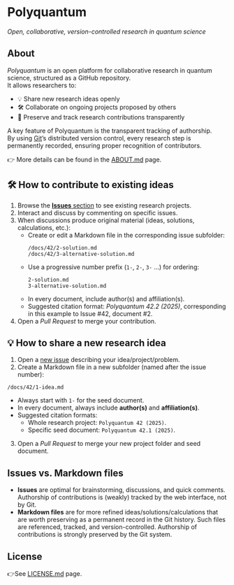 # Polyquantum
_Open, collaborative, version-controlled research in quantum science_

## About
_Polyquantum_ is an open platform for collaborative research in quantum science, structured as a GitHub repository.  
It allows researchers to:

- 💡 Share new research ideas openly  
- 🛠️ Collaborate on ongoing projects proposed by others  
- 📝 Preserve and track research contributions transparently  

A key feature of Polyquantum is the transparent tracking of authorship.  
By using [Git](https://it.wikipedia.org/wiki/Git_(software))’s distributed version control, every research step is permanently recorded, ensuring proper recognition of contributors.  

👉 More details can be found in the [ABOUT.md](ABOUT.md) page.


## 🛠️ How to contribute to existing ideas
1. Browse the [**Issues** section](https://github.com/andreamari/polyquantum_test/issues) to see existing research projects.  
2. Interact and discuss by commenting on specific issues.  
3. When discussions produce original material (ideas, solutions, calculations, etc.):  
   - Create or edit a Markdown file in the corresponding issue subfolder:  
     ```
     /docs/42/2-solution.md
     /docs/42/3-alternative-solution.md
     ```
   - Use a progressive number prefix (`1-`, `2-`, `3-` …) for ordering:  
     ```
     2-solution.md
     3-alternative-solution.md
     ```
   - In every document, include author(s) and affiliation(s). 
   - Suggested citation format: _Polyquantum 42.2 (2025)_, corresponding in this example to Issue #42, document #2.  
4. Open a _Pull Request_ to merge your contribution.


## 💡 How to share a new research idea
1. Open a [new issue](https://github.com/andreamari/polyquantum_test/issues/new/choose) describing your idea/project/problem.  
2. Create a Markdown file in a new subfolder (named after the issue number):
```
/docs/42/1-idea.md
```
- Always start with `1-` for the seed document.  
- In every document, always include **author(s)** and **affiliation(s)**.
- Suggested citation formats:  
  - Whole research project: `Polyquantum 42 (2025)`.
  - Specific seed document: `Polyquantum 42.1 (2025)`. 
3. Open a _Pull Request_ to merge your new project folder and seed document.


## Issues vs. Markdown files
- **Issues** are optimal for brainstorming, discussions, and quick comments. Authorship of contributions is (weakly) tracked by the web interface, not by Git.
- **Markdown files** are for more refined ideas/solutions/calculations that are worth preserving as a permanent record in the Git history. Such files are referenced, tracked, and version-controlled. Authorship of contributions is strongly preserved by the Git system.

## License
👉See [LICENSE.md](LICENSE.md) page.

